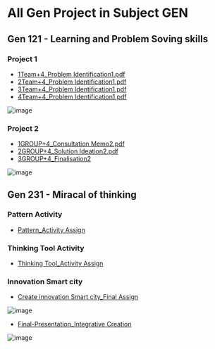 # All Gen Project in Subject GEN

## Gen 121 - Learning and Problem Soving skills
### Project 1
- <a href="https://github.com/SaSithon29/Final-Assign/blob/dabab23fa220f98c39fa3864001918d81ca55caf/1Team%2B4_Problem%20Identification1.pdf">1Team+4_Problem Identification1.pdf</a>  
- <a href="https://github.com/SaSithon29/Final-Assign/blob/dabab23fa220f98c39fa3864001918d81ca55caf/2Team%2B4_Problem%20Identification1.pdf">2Team+4_Problem Identification1.pdf</a>  
- <a href="https://github.com/SaSithon29/Final-Assign/blob/dabab23fa220f98c39fa3864001918d81ca55caf/3Team%2B4_Problem%20Identification1.pdf">3Team+4_Problem Identification1.pdf</a>  
- <a href="https://github.com/SaSithon29/Final-Assign/blob/dabab23fa220f98c39fa3864001918d81ca55caf/4Team%2B4_Problem%20Identification1.pdf">4Team+4_Problem Identification1.pdf</a>
  
![image](https://github.com/SaSithon29/Final-Assign/assets/88130453/821f892d-631e-401f-96f4-8c8ed08dc75a)


### Project 2

- <a href="https://github.com/SaSithon29/Final-Assign/blob/dabab23fa220f98c39fa3864001918d81ca55caf/1GROUP%2B4_Consultation%20Memo2.pdf">1GROUP+4_Consultation Memo2.pdf</a> 
- <a href="https://github.com/SaSithon29/Final-Assign/blob/main/2GROUP%2B4_Solution%20Ideation2.pdf">2GROUP+4_Solution Ideation2.pdf</a>  
- <a href="https://github.com/SaSithon29/Final-Assign/blob/main/3GROUP%2B4_Finalisation2.jpeg">3GROUP+4_Finalisation2</a>
  
![image](https://github.com/SaSithon29/Final-Assign/assets/88130453/77f7ce81-5e26-4e9d-9292-2aeb0edd4467)
  

## Gen 231 - Miracal of thinking
### Pattern Activity  
- <a href="https://github.com/SaSithon29/Final-Assign/blob/main/GEN231-Pattern_Activity%20Assign%2B.pdf">Pattern_Activity Assign</a>
  
 ### Thinking Tool Activity
- <a href="https://github.com/SaSithon29/Final-Assign/blob/main/GEN231-Thinking%20Tool_Activity%20Assign%2B.pdf">Thinking Tool_Activity Assign</a>
  
### Innovation Smart city 
- <a href="https://github.com/SaSithon29/Final-Assign/blob/main/GEN231-Create%20innovation%20Smart%20city_Final%20Assign.pdf">Create innovation Smart city_Final Assign</a>
  
![image](https://github.com/SaSithon29/Final-Assign/assets/88130453/eae63f20-1d51-495c-a30c-d747b3c6681c)

-   <a href="https://github.com/SaSithon29/Final-Assign/blob/main/GEN231-Final-Presentation_Integrative%20Creation.pdf">Final-Presentation_Integrative Creation</a>
  
![image](https://github.com/SaSithon29/Final-Assign/assets/88130453/368586ea-9f42-4af5-9716-8832ca5db58c)


